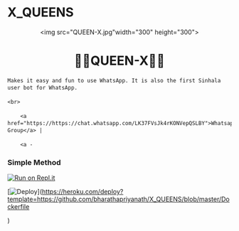 # X_QUEENS
<div align="center">

  <img src="QUEEN-X.jpg"width="300" height="300">

  <h1>🍂🔰QUEEN-X🔰🍂</h1>

</div>

<p align="center">

    Makes it easy and fun to use WhatsApp. It is also the first Sinhala user bot for WhatsApp.

    <br>

        <a href="https://https://chat.whatsapp.com/LK37FVsJk4rKONVepQSLBY">Whatsapp Group</a> |

        <a -



### Simple Method

[![Run on Repl.it](https://repl.it/badge/github/Quiec/X_QUEENS)](https://repl.it/@Quiec/X_QUEENS)

[![Deploy](https://www.herokucdn.com/deploy/button.svg)](https://heroku.com/deploy?template=https://github.com/bharathapriyanath/X_QUEENS/blob/master/Dockerfile

)

<div align="center">

  
